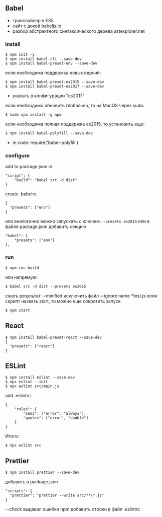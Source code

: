 ## Babel

- транспайлер в ES5
- сайт с докой babeljs.io
- разбор абстрактного синтаксического дерева astexplorer.net

### install
```
$ npm init -y
$ npm install babel-cli --save-dev
$ npm install babel-preset-env --save-dev
```

если необходима поддержка новых версий:
```
$ npm install babel-preset-es2015 --save-dev
$ npm install babel-preset-es2017 --save-dev
```
+ указать в конфигурации "es2017"

если необходимо обновить глобально, то на MacOS через sudo:
```
$ sudo npm install -g npm
```

если необходима полная поддержка es2015, то установить еще:
```
$ npm install babel-polyfill --save-dev
```
+ in code: require('babel-polyfill')

### configure
add to package.json in 
```
"script": {
    "build": "babel src -d dist"
}
```

create .babelrc 
```
{
  "presets": ["env"]
}
```
или аналогично можно запускать с ключем ```--presets es2015```
или в файле package.json добавить секцию
```
"babel": {
    "presets": ["env"]
},
```

### run
```
$ npm run build
```
или напрямую:
```
$ babel src -d dist --presets es2015
```
сжать результат --minified
исключить файл --ignore name *test.js
если скрипт назвать start, то можно еще сократить запуск:
```
$ npm start 
```

## React
```
$ npm install babel-preset-react --save-dev
{
  "presets": ["react"]
}
```

## ESLint
```
$ npm install eslint --save-dev
$ npx eslint --init
$ npx eslint src/main.js
```
add .eslintrc
```
{
    "rules": {
        "semi": ["error", "always"],
        "quotes": ["error", "double"]
    }
}
```
Итого:
```
$ npx eslint src
```

## Prettier
```
$ npm install prettier --save-dev
```
добавить в package.json 
```
"scripts": {
  "prettier": "prettier --write src/**/*.js"
}
```
--check выдавал ошибки npm
добавить строки в файл .eslintrc
